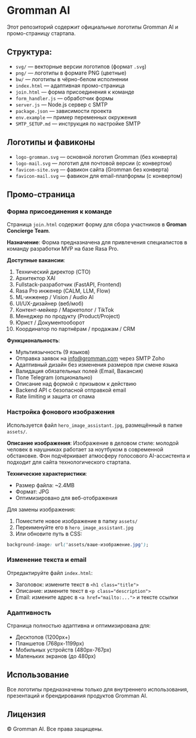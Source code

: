# Gromman AI

Этот репозиторий содержит официальные логотипы Gromman AI и промо-страницу стартапа.

## Структура:
- `svg/` — векторные версии логотипов (формат `.svg`)
- `png/` — логотипы в формате PNG (цветные)
- `bw/` — логотипы в чёрно-белом исполнении
- `index.html` — адаптивная промо-страница
- `join.html` — форма присоединения к команде
- `form_handler.js` — обработчик формы
- `server.js` — Node.js сервер с SMTP
- `package.json` — зависимости проекта
- `env.example` — пример переменных окружения
- `SMTP_SETUP.md` — инструкция по настройке SMTP

## Логотипы и фавиконы

- `logo-gromman.svg` — основной логотип Gromman (без конверта)
- `logo-mail.svg` — логотип для почтовой версии (с конвертом)
- `favicon-site.svg` — фавикон сайта (Gromman без конверта)
- `favicon-mail.svg` — фавикон для email-платформы (с конвертом)

## Промо-страница

### Форма присоединения к команде
Страница `join.html` содержит форму для сбора участников в **Groman Concierge Team**. 

**Назначение**: Форма предназначена для привлечения специалистов в команду разработки MVP на базе Rasa Pro.

**Доступные вакансии**:
1. Технический директор (CTO)
2. Архитектор XAI
3. Fullstack-разработчик (FastAPI, Frontend)
4. Rasa Pro инженер (CALM, LLM, Flow)
5. ML-инженер / Vision / Audio AI
6. UI/UX-дизайнер (веб/моб)
7. Контент-мейкер / Маркетолог / TikTok
8. Менеджер по продукту (Product/Project)
9. Юрист / Документооборот
10. Координатор по партнёрам / продажам / CRM

**Функциональность**:
- Мультиязычность (9 языков)
- Отправка заявок на info@gromman.com через SMTP Zoho
- Адаптивный дизайн без изменения размеров при смене языка
- Валидация обязательных полей (Email, Вакансия)
- Поле Telegram (опционально)
- Описание над формой с призывом к действию
- Backend API с безопасной отправкой email
- Rate limiting и защита от спама

### Настройка фонового изображения
Используется файл `hero_image_assistant.jpg`, размещённый в папке `assets/`. 

**Описание изображения**: Изображение в деловом стиле: молодой человек в наушниках работает за ноутбуком в современной обстановке. Фон подчёркивает атмосферу голосового AI-ассистента и подходит для сайта технологического стартапа.

**Технические характеристики**:
- Размер файла: ~2.4MB
- Формат: JPG
- Оптимизировано для веб-отображения

Для замены изображения:
1. Поместите новое изображение в папку `assets/`
2. Переименуйте его в `hero_image_assistant.jpg`
3. Или обновите путь в CSS:
```css
background-image: url('assets/ваше-изображение.jpg');
```

### Изменение текста и email
Отредактируйте файл `index.html`:
- Заголовок: измените текст в `<h1 class="title">`
- Описание: измените текст в `<p class="description">`
- Email: измените адрес в `<a href="mailto:...">` и тексте ссылки

### Адаптивность
Страница полностью адаптивна и оптимизирована для:
- Десктопов (1200px+)
- Планшетов (768px-1199px)
- Мобильных устройств (480px-767px)
- Маленьких экранов (до 480px)

## Использование
Все логотипы предназначены только для внутреннего использования, презентаций и брендирования продуктов Gromman AI.

## Лицензия
© Gromman AI. Все права защищены. 
